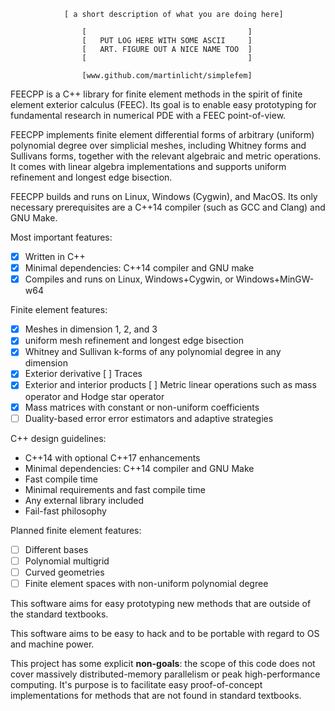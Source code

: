                 [ a short description of what you are doing here]

                    [                                    ]
                    [   PUT LOG HERE WITH SOME ASCII     ]
                    [   ART. FIGURE OUT A NICE NAME TOO  ]
                    [                                    ]

                    [www.github.com/martinlicht/simplefem]

FEECPP is a C++ library for finite element methods in the spirit of finite element exterior calculus (FEEC). 
Its goal is to enable easy prototyping for fundamental research in numerical PDE with a FEEC point-of-view. 

FEECPP implements finite element differential forms of arbitrary (uniform) polynomial degree over simplicial meshes,
including Whitney forms and Sullivans forms, together with the relevant algebraic and metric operations. 
It comes with linear algebra implementations and supports uniform refinement and longest edge bisection.

FEECPP builds and runs on Linux, Windows (Cygwin), and MacOS. 
Its only necessary prerequisites are a C++14 compiler (such as GCC and Clang) and GNU Make.

Most important features:

 - [x] Written in C++
 - [x] Minimal dependencies: C++14 compiler and GNU make
 - [x] Compiles and runs on Linux, Windows+Cygwin, or Windows+MinGW-w64

Finite element features: 
 - [x] Meshes in dimension 1, 2, and 3
 - [x] uniform mesh refinement and longest edge bisection
 - [x] Whitney and Sullivan k-forms of any polynomial degree in any dimension
 - [x] Exterior derivative
 [ ] Traces
 - [x] Exterior and interior products
 [ ] Metric linear operations such as mass operator and Hodge star operator 
 - [x] Mass matrices with constant or non-uniform coefficients  
 - [ ] Duality-based error error estimators and adaptive strategies
 
C++ design guidelines:

 - C++14 with optional C++17 enhancements
 - Minimal dependencies: C++14 compiler and GNU Make
 - Fast compile time
 - Minimal requirements and fast compile time 
 - Any external library included
 - Fail-fast philosophy

Planned finite element features:

 - [ ] Different bases
 - [ ] Polynomial multigrid
 - [ ] Curved geometries
 - [ ] Finite element spaces with non-uniform polynomial degree

This software aims for easy prototyping new methods that are outside of the standard textbooks.

This software aims to be easy to hack and to be portable with regard to OS and machine power. 

This project has some explicit **non-goals**:
the scope of this code does not cover massively distributed-memory parallelism or peak high-performance computing. It's purpose is to facilitate easy proof-of-concept implementations for methods that are not found in standard textbooks.



